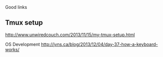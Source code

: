 Good links

Tmux setup
----------
http://www.unwiredcouch.com/2013/11/15/my-tmux-setup.html

OS Development
http://jvns.ca/blog/2013/12/04/day-37-how-a-keyboard-works/
